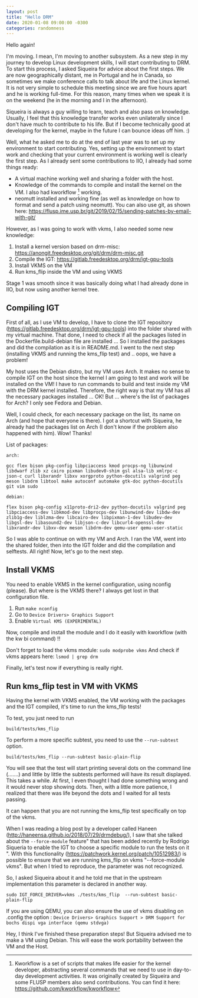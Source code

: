 ```yaml
---
layout: post
title: "Hello DRM"
date: 2020-01-08 09:00:00 -0300
categories: randomness
--- 
```


Hello again!

I'm moving. I mean, I'm moving to another subsystem.
As a new step in my journey to develop Linux development skills, I will start
contributing to DRM.
To start this process, I asked Siqueira for advice about the first steps.
We are now geographically distant, me in Portugal and he in Canada, so
sometimes we make conference calls to talk about life and the Linux kernel.
It is not very simple to schedule this meeting since we are five hours apart
and he is working full-time. For this reason, many times when we speak it is
on the weekend (he in the morning and I in the afternoon).

Siqueira is always a guy willing to learn, teach and also pass on knowledge.
Usually, I feel that this knowledge transfer works even unilaterally since I
don't have much to contribute to his life. But if I become technically good at
developing for the kernel, maybe in the future I can bounce ideas off him. :)

Well, what he asked me to do at the end of last year was to set up my environment to start contributing.
Yes, setting up the environment to start work and checking that your current environment is working well is clearly the first step.
As I already sent some contributions to IIO, I already had some things ready:
* A virtual machine working well and sharing a folder with the host.
* Knowledge of the commands to compile and install the kernel on the VM. I also had kworkflow [^1] working.
* neomutt installed and working fine (as well as knowledge on how to format and send a patch using neomutt). You can also use git, as shown here: https://flusp.ime.usp.br/git/2019/02/15/sending-patches-by-email-with-git/

However, as I was going to work with vkms, I also needed some new knowledge:
1. Install a kernel version based on drm-misc: https://anongit.freedesktop.org/git/drm/drm-misc.git
2. Compile the IGT: https://gitlab.freedesktop.org/drm/igt-gpu-tools
3. Install VKMS on the VM
4. Run kms_flip inside the VM and using VKMS

Stage 1 was smooth since it was basically doing what I had already done in IIO, but now using another kernel tree.

## Compiling IGT

First of all, as I use VM to develop, I have to clone the IGT repository (https://gitlab.freedesktop.org/drm/igt-gpu-tools) into the folder shared with my virtual machine. That done, I need to check if all the packages listed in the Dockerfile.build-debian file are installed ... So I installed the packages and did the compilation as it is in README.md.
I went to the next step (installing VKMS and running the kms_flip test) and .. oops, we have a problem!

My host uses the Debian distro, but my VM uses Arch.
It makes no sense to compile IGT on the host since the kernel I am going to test and work will be installed on the VM!
I have to run commands to build and test inside my VM with the DRM kernel installed. Therefore, the right way is that my VM has all the necessary packages installed ... OK! But ... where's the list of packages for Arch? I only see Fedora and Debian.

Well, I could check, for each necessary package on the list, its name on Arch (and hope that everyone is there). I got a shortcut with Siqueira, he already had the packages list on Arch (I don't know if the problem also happened with him). Wow! Thanks!

List of packages:

```
arch:

gcc flex bison pkg-config libpciaccess kmod procps-ng libunwind
libdwarf zlib xz cairo pixman libudev0-shim gsl alsa-lib xmlrpc-c
json-c curl libxrandr libxv xorgproto python-docutils valgrind peg
meson libdrm libtool make autoconf automake gtk-doc python-docutils
git vim sudo

debian:

flex bison pkg-config x11proto-dri2-dev python-docutils valgrind peg
libpciaccess-dev libkmod-dev libprocps-dev libunwind-dev libdw-dev
zlib1g-dev liblzma-dev libcairo-dev libpixman-1-dev libudev-dev
libgsl-dev libasound2-dev libjson-c-dev libcurl4-openssl-dev
libxrandr-dev libxv-dev meson libdrm-dev qemu-user qemu-user-static
```

So I was able to continue on with my VM and Arch. I ran the VM, went
into the shared folder, then into the IGT folder and did the compilation and
selftests. All right! Now, let's go to the next step.

## Install VKMS

You need to enable VKMS in the kernel configuration, using nconfig (please).
But where is the VKMS there? I always get lost in that configuration file.

1. Run `make nconfig`
2. Go to `Device Drivers> Graphics Support`
3. Enable `Virtual KMS (EXPERIMENTAL)`

Now, compile and install the module and I do it easily with kworkflow (with the kw bi command) !!

Don't forget to load the vkms module: `sudo modprobe vkms`
And check if vkms appears here: `lsmod | grep drm`

Finally, let's test now if everything is really right.

## Run kms_flip test in VM with VKMS

Having the kernel with VKMS enabled, the VM working with the packages and the IGT compiled, it's time to run the kms_flip tests!

To test, you just need to run

`build/tests/kms_flip`

To perform a more specific subtest, you need to use the `--run-subtest` option.

`build/tests/kms_flip --run-subtest basic-plain-flip`

You will see that the test will start printing several dots on the command line (.......) and little by little the subtests performed will have its result displayed. This takes a while.
At first, I even thought I had done something wrong and it would never stop showing dots.
Then, with a little more patience, I realized that there was life beyond the dots and I waited for all tests passing.

It can happen that you are not running the kms_flip test specifically on top of the vkms.

When I was reading a blog post by a developer called Haneen (http://haneensa.github.io/2018/07/29/drmdebug/), I saw that she talked about the `--force-module` feature" that has been added recently by Rodrigo Siqueria to enable the IGT to choose a specific module to run the tests on it ".
With this functionality (https://patchwork.kernel.org/patch/10512983/) is possible to ensure that we are running kms_flip on vkms "--force-module vkms".
But when I tried to reproduce, the parameter was not recognized.

So, I asked Siqueira about it and he told me that in the upstream implementation this parameter is declared in another way.

```
sudo IGT_FORCE_DRIVER=vkms ./tests/kms_flip  --run-subtest basic-plain-flip
```

If you are using QEMU, you can also ensure the use of vkms disabling on .config the option : `Device Drivers> Graphics Support > DRM Support for bochs dispi vga interface (qemu stdvga)`

Hey, I think I've finished these preparation steps! But Siqueira advised me to make a VM using Debian. This will ease the work portability between the VM and the Host.

[^1]: Kworkflow is a set of scripts that makes life easier for the kernel developer, abstracting several commands that we need to use in day-to-day development activities. It was originally created by Siqueira and some FLUSP members also send contributions. You can find it here: https://github.com/kworkflow/kworkflow


